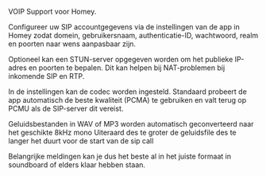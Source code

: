 VOIP Support voor Homey.

Configureer uw SIP accountgegevens via de instellingen van de app in Homey zodat domein, gebruikersnaam, authenticatie-ID, wachtwoord, realm en poorten naar wens aanpasbaar zijn.

Optioneel kan een STUN-server opgegeven worden om het publieke IP-adres en poorten te bepalen.
Dit kan helpen bij NAT-problemen bij inkomende SIP en RTP.

In de instellingen kan de codec worden ingesteld. Standaard probeert de app
automatisch de beste kwaliteit (PCMA) te gebruiken en valt terug op PCMU als
de SIP-server dit vereist.

Geluidsbestanden in WAV of MP3 worden automatisch geconverteerd naar het geschikte 8kHz mono
Uiteraard des te groter de geluidsfile des te langer het duurt voor de start van de sip call

Belangrijke meldingen kan je dus het beste al in het juiste formaat in soundboard of elders klaar hebben staan.
